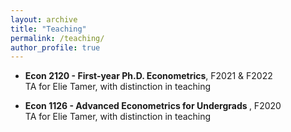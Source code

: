 ```yaml
---
layout: archive
title: "Teaching"
permalink: /teaching/
author_profile: true
---
```


* <strong> Econ 2120 - First-year Ph.D. Econometrics</strong>, F2021 & F2022\
  TA for Elie Tamer, with distinction in teaching

* <strong>Econ 1126 - Advanced Econometrics for Undergrads </strong>, F2020\
  TA for Elie Tamer, with distinction in teaching
